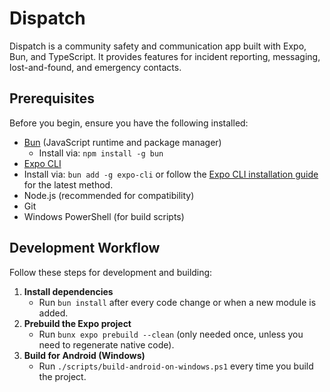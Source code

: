 # Dispatch

Dispatch is a community safety and communication app built with Expo, Bun, and TypeScript. It provides features for incident reporting, messaging, lost-and-found, and emergency contacts.

## Prerequisites

Before you begin, ensure you have the following installed:

- [Bun](https://bun.sh/) (JavaScript runtime and package manager)
  - Install via: `npm install -g bun`
- [Expo CLI](https://docs.expo.dev/get-started/installation/)
- Install via: `bun add -g expo-cli` or follow the [Expo CLI installation guide](https://docs.expo.dev/get-started/installation/) for the latest method.
- Node.js (recommended for compatibility)
- Git
- Windows PowerShell (for build scripts)

## Development Workflow

Follow these steps for development and building:

1. **Install dependencies**
   - Run `bun install` after every code change or when a new module is added.
2. **Prebuild the Expo project**
   - Run `bunx expo prebuild --clean` (only needed once, unless you need to regenerate native code).
3. **Build for Android (Windows)**
   - Run `./scripts/build-android-on-windows.ps1` every time you build the project.